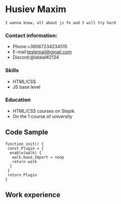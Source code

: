 # Husiev Maxim
`
I wanna know, all about js fe and I will try hard
`
### Contact information:
 * Phone:+38067234234515 
 * E-mail:testemail@gmail.com 
 * Discord:@lalalal#2134 
### Skills
* HTML/CSS
* JS base level
### Education
* HTML/CSS courses on Stepik
* On the 1 course of university
## Code Sample
```
function init() {
 const Plugin = {
  enable(walk) {
   walk.base.Import = noop
   return walk
  }
 }
 return Plugin
}
```
## Work experience





